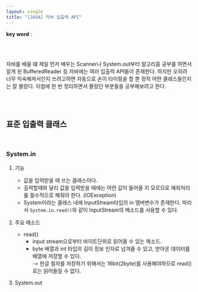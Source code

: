 ```yaml
---
layout: single
title: "[JAVA] 자바 입출력 API"
---
```


**key word** :

<br><br>

자바를 배울 떄 제일 먼저 배우는 Scanner나 System.out부터 알고리즘 공부를 하면서 알게 된 BufferedReader 등 자바에는 여러 입출력 API들이 존재한다. 하지만 오히려 너무 익숙해져서인지 쓰려고하면 자동으로 손이 타이핑을 할 뿐 정작 어떤 클래스들인지는 잘 몰랐다. 이참에 한 번 정리하면서 몰랐던 부분들을 공부해보려고 한다.

<br><br>

## 표준 입출력 클래스

<br>

### **System.in**

1. 기능
   - 값을 입력받을 때 쓰는 클래스이다.
   - 출력할때와 달리 값을 입력받을 때에는 어떤 값이 들어올 지 모르므로 예외처리를 필수적으로 해줘야 한다. (IOException)
   - System이라는 클래스 내에 InputStream타입의 in 멤버변수가 존재한다. 따라서 `System.in.read()`와 같이 InputStream의 메소드를 사용할 수 있다.
2. 주요 메소드

   - read()
     - input stream으로부터 바이트단위로 읽어올 수 있는 메소드.
     - byte 배열과 int 타입의 길이 정보 인자로 넘겨줄 수 있고, 받아온 데이터를 배열에 저장할 수 있다.
       <br>-> 한글 철자를 저장하기 위해서는 16bit(2byte)를 사용해야하므로 read()로는 읽어들일 수 없다.

3. System.out
